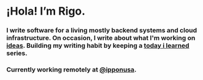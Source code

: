 # ¡Hola! I’m Rigo.
### I write software for a living mostly backend systems and cloud infrastructure. On occasion, I write about what I'm working on [ideas](/ideas). Building my writing habit by keeping a [today i learned](/til) series.

### Currently working remotely at [@ipponusa](https://twitter.com/IpponUSA).
